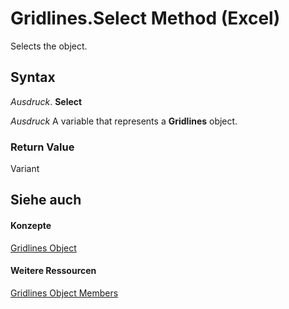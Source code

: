 
# Gridlines.Select Method (Excel)

Selects the object.


## Syntax

 _Ausdruck_. **Select**

 _Ausdruck_ A variable that represents a **Gridlines** object.


### Return Value

Variant


## Siehe auch


#### Konzepte


[Gridlines Object](8a096f01-808f-5708-8da5-5667a5f4080d.md)
#### Weitere Ressourcen


[Gridlines Object Members](http://msdn.microsoft.com/library/f196690a-9c78-e8fc-2a3e-64b54d9175fb%28Office.15%29.aspx)